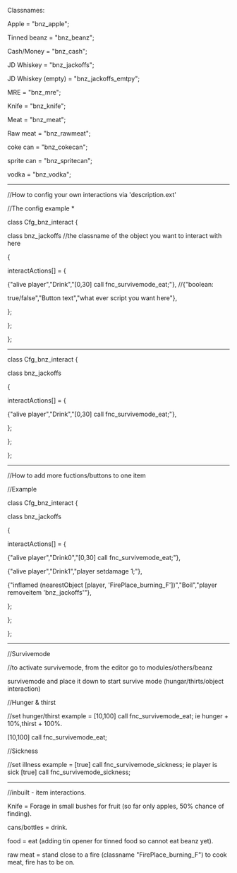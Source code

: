 Classnames:

Apple = "bnz_apple"; 

Tinned beanz = "bnz_beanz"; 

Cash/Money = "bnz_cash"; 

JD Whiskey = "bnz_jackoffs"; 

JD Whiskey (empty) = "bnz_jackoffs_emtpy"; 

MRE = "bnz_mre"; 

Knife = "bnz_knife"; 

Meat = "bnz_meat"; 

Raw meat = "bnz_rawmeat"; 


coke can = "bnz_cokecan"; 

sprite can = "bnz_spritecan"; 

vodka = "bnz_vodka"; 

****************************************************************************************************************************************
//How to config your own interactions via 'description.ext'

//The config example *

class Cfg_bnz_interact {

class bnz_jackoffs //the classname of the object you want to interact with here

{

interactActions[] = {

{"alive player","Drink","[0,30] call fnc_survivemode_eat;"}, //{"boolean:

true/false","Button text","what ever script you want here"},

};

};

};

*************************************************************************************************************************************************

class Cfg_bnz_interact {

class bnz_jackoffs

{

interactActions[] = {

{"alive player","Drink","[0,30] call fnc_survivemode_eat;"},

};

};

};

*************************************************************************************************************************************************

//How to add more fuctions/buttons to one item

//Example

class Cfg_bnz_interact {

class bnz_jackoffs

{

interactActions[] = {

{"alive player","Drink0","[0,30] call fnc_survivemode_eat;"},

{"alive player","Drink1","player setdamage 1;"},

{"inflamed (nearestObject [player, 'FirePlace_burning_F'])","Boil","player removeitem 'bnz_jackoffs'"},

};

};

};

*************************************************************************************************************************************************

//Survivemode

//to activate survivemode, from the editor go to modules/others/beanz

survivemode and place it down to start survive mode (hungar/thirts/object interaction)

//Hunger & thirst

//set hunger/thirst example = [10,100] call fnc_survivemode_eat; ie hunger + 10%,thirst + 100%.

[10,100] call fnc_survivemode_eat;

//Sickness

//set illness example = [true] call fnc_survivemode_sickness; ie player is sick [true] call fnc_survivemode_sickness;

*************************************************************************************************************************************************

//inbuilt - item interactions.

Knife = Forage in small bushes for fruit (so far only apples, 50% chance of finding).

cans/bottles = drink.

food = eat (adding tin opener for tinned food so cannot eat beanz yet).

raw meat = stand close to a fire (classname "FirePlace_burning_F") to cook meat, fire has to be on.

